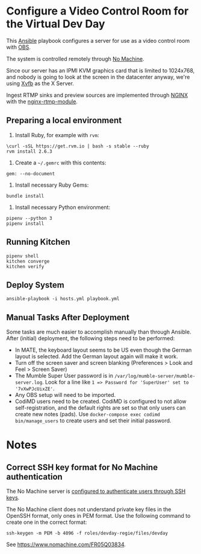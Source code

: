 # Configure a Video Control Room for the Virtual Dev Day

This [Ansible](https://www.ansible.com) playbook configures a server for use as a video control room with [OBS](https://obsproject.com).

The system is controlled remotely through [No Machine](https://www.nomachine.com).

Since our server has an IPMI KVM graphics card that is limited to 1024x768, and nobody is going to look at the screen in the datacenter anyway, we're using [Xvfb](https://www.x.org/releases/X11R7.6/doc/man/man1/Xvfb.1.xhtml) as the X Server.

Ingest RTMP sinks and preview sources are implemented through [NGINX](https://www.nginx.com) with the [nginx-rtmp-module](https://github.com/arut/nginx-rtmp-module).


## Preparing a local environment

1. Install Ruby, for example with `rvm`:
  ```
  \curl -sSL https://get.rvm.io | bash -s stable --ruby
  rvm install 2.6.3
  ```

1. Create a `~/.gemrc` with this contents:
  ```
  gem: --no-document
  ```

1. Install necessary Ruby Gems:
  ```
  bundle install
  ```
1. Install necessary Python environment:
  ```
  pipenv --python 3
  pipenv install
  ```

## Running Kitchen

```
pipenv shell
kitchen converge
kitchen verify
```

## Deploy System

```
ansible-playbook -i hosts.yml playbook.yml
```

## Manual Tasks After Deployment

Some tasks are much easier to accomplish manually than through Ansible. After (initial) deployment, the following steps need to be performed:
* In MATE, the keyboard layout seems to be US even though the German layout is selected. Add the German layout again will make it work.
* Turn off the screen saver and screen blanking (Preferences > Look and Feel > Screen Saver)
* The Mumble Super User password is in `/var/log/mumble-server/mumble-server.log`. Look for a line like `1 => Password for 'SuperUser' set to '7vXwPJcUixZE'`.
* Any OBS setup will need to be imported.
* CodiMD users need to be created. CodiMD is configured to not allow self-registration, and the default rights are set so that only users can create new notes (pads). Use `docker-compose exec codimd bin/manage_users` to create users and set their initial password.

# Notes

## Correct SSH key format for No Machine authentication

The No Machine server is [configured to authenticate users through SSH keys](https://www.nomachine.com/AR02L00785).

The No Machine client does not understand private key files in the OpenSSH format, only ones in PEM format. Use the following command to create one in the correct format:

```
ssh-keygen -m PEM -b 4096 -f roles/devday-regie/files/devday
```

See https://www.nomachine.com/FR05Q03834.
